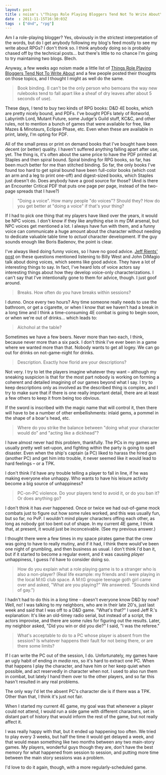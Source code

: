 ```yaml
---
layout: post
title : noism's \"Things Role Playing Bloggers Tend Not To Write About\"
date  : 2011-11-15T16:30:03Z
tags  : ["dnd", "rpg"]
---
```

Am I a role-playing blogger?  Yes, obviously in the strictest interpretation of
the words, but do I get anybody following my blog's feed mostly to see my write
about RPGs?  I don't think so.  I think anybody doing so is probably chased off
by the technical posts... but there's little to no chance I'm going to try
maintaining two blogs.  Blech.

Anyway, a few weeks ago noism made a little list of [Things Role Playing
Bloggers Tend Not To Write
About](http://monstersandmanuals.blogspot.com/2011/11/trpbtntwas.html) and a
few people posted their thoughts on those topics, and I thought I might as well
do the same.

> Book binding. (I can't be the only person who bemoans the way new rulebooks
> tend to fall apart like a sheaf of dry leaves after about 5 seconds of use).

These days, I tend to buy two kinds of RPG books:  D&D 4E books, which are
pretty nicely bound, and PDFs.  I've bought PDFs lately of Rotworld, Labyrinth
Lord, Mutant Future, some Judge's Guild stuff, KC&C, and other rules, not to
mention a bunch of games that were available for free, like Mazes & Minotaurs,
Eclipse Phase, etc.  Even when these are available in print, lately, I'm opting
for PDF.

All of the small press or print on demand books that I've bought have been
decent (or better) quality.  I haven't suffered anything falling apart after
use, yet.  The thing is, it's often about the same price to have the PDF
printed at Staples and then spiral bound.  Spiral binding for RPG books, so
far, has been much better for me than stitched binding.  So far, the only books
I've found too hard to get spiral bound have been full-color books (which cost
an arm and a leg to print one-off) and digest-sized books, which Staples just
doesn't do.  Does anybody have a good source for those?  (And is there an
Encounter Critical PDF that puts one page per page, instead of the two-page
spreads that I have?)

> "Doing a voice". How many people "do voices"? Should they? How do you get
> better at "doing a voice" if that's your thing?

If I had to pick one thing that my players have liked over the years, it would
be NPC voices.  I don't know if they like anything else in my DM arsenal, but
NPC voices get mentioned a lot.  I always have fun with them, and a funny
voice can communicate a huge amount about the character without needing to
dedicate valuable table time to *actual* character development.  If the guy
sounds enough like Boris Badenov, the point is clear.

I've always liked doing funny voices, so I have no good advice.  [Jeff Rients'
post](http://jrients.blogspot.com/2011/11/things-to-talk-about.html) on these
questions mentioned listening to Billy West and John DiMagio talk about doing
voices, which seems like good advice.  They have a lot of interesting things to
say.  In fact, I've heard lots of voice actors say interesting things about how
they develop voice-only characterizations.  I can't say that I've intentionally
gone to them for advice, though.  I just goof around.

> Breaks. How often do you have breaks within sessions?

I dunno.  Once every two hours?  Any time someone really needs to use the
bathroom, or get a cigarette, or when I know that we haven't had a break in a
long time and I think a time-consuming 4E combat is going to begin soon, or
when we're out of drinks... which leads to:

> Alchohol at the table?

Sometimes we have a few beers.  Never more than two each, I think, because
never more than a six pack.  I don't think I've ever been in a game where we
wanted more than that.  Nobody wants to get all logey.  We can go out for
drinks on not-game-night for drinks.

> Description. Exactly how florid are your descriptions?

Not very.  I try to let the players imagine whatever they want – although my
sneaking suspicion is that for the most part nobody is working on forming a
coherent and detailed imagining of our games beyond what I say.  I try to keep
descriptions only as involved as the described thing is complex, and I try to
make sure that if there is one really important detail, there are at least a
few others to keep it from being too obvious.

If the sword is inscribed with the magic name that will control it, then there
will have to be a number of other embellishments: inlaid gems, a pommel in the
shape of a boar's head, etc.

> Where do you strike the balance between "doing what your character would do"
> and "acting like a dickhead"?

I have almost never had this problem, thankfully.  The PCs in my games are
usually pretty well set-upon, and fighting within the party is going to spell
disaster.  Even when the ship's captain (a PC) liked to harass the hired gun
(another PC) and get him into trouble, it never seemed like it would lead to
hard feelings – or a TPK.

I don't think I'd have any trouble telling a player to fall in line, if he was
making everyone else unhappy.  Who wants to have his leisure activity become a
big source of unhappiness?

> PC-on-PC violence. Do your players tend to avoid it, or do you ban it? Or
> does anything go?

I don't think it has *ever* happened.  Once or twice we had out-of-game mock
combats just to figure out how some rules worked, and this was usually fun, but
so far, no PvP.  I wouldn't mind player characters offing each other, as long
as nobody got too bent out of shape.  In my current 4E game, I think that, at
present, it would just be inconceivable.  (See my previous answer.)

I thought there were a few times in my space pirates game that the crew was
going to have to really mutiny, and if it had, I think there would've been one
night of grumbling, and then business as usual.  I don't think I'd ban it, but
if it started to become a regular event, and it was causing *player*
unhappiness, I guess I'd have to consider doing so.

> How do you explain what a role playing game is to a stranger who is also a
> non-player? (Real life example: my friends and I were playing in the local
> M:tG club space. A M:tG groupie teenage goth girl came over and asked,
> "What are you playing?" We answered. "Sounds kind of gay.")

I hadn't had to do this in a *long* time – doesn't everyone know D&D by now?
Well, no!  I was talking to my neighbors, who are in their late 20's, just last
week and said that I was off to a D&D game.  "What's that?"  I used Jeff R.'s
explanation:  It's like an old-timey radio serial, but instead of a script,
the actors improvise, and there are some rules for figuring out the results.
Later, my neighbor asked, "Did you win or did you die?"  I said, "I was the
referee."

> What's acceptable to do to a PC whose player is absent from the session? Is
> whatever happens their fault for not being there, or are there some limits?

If I can write the PC out of the session, I do.  Unfortunately, my games have
an ugly habit of ending *in media res*, so it's hard to extract one PC.  When
that happens I play the character, and have him or her keep quiet when
possible, and act reservedly in character when not.  I used to also run them in
combat, but lately I hand them over to the other players, and so far this
hasn't resulted in any real problems.

The only way I'd let the absent PC's character die is if there was a TPK.
Other than that, I think it's just not fair.

When I started my current 4E game, my goal was that whenever a player could not
attend, I would run a side game with different characters, set in distant part
of history that would inform the rest of the game, but not really affect it.

I was really happy with that, but it ended up happening too often.  We tried to
play every 3 weeks, but half the time it would get delayed a week, and that
would mean something like two months between any two main-story games.  My
players, wonderful guys though they are, don't have the best memory for what
happened from session to session, and putting more time between the main story
sessions was a problem.

I'd love to do it again, though, with a more regularly-scheduled game.


